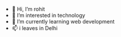 - 👋 Hi, I’m rohit
- 👀 I’m interested in technology
- 🌱 I’m currently learning web development 
- 📫 i leaves in Delhi 

